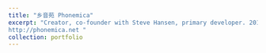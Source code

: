 ```yaml
---
title: "乡音苑 Phonemica"
excerpt: "Creator, co-founder with Steve Hansen, primary developer. 2011 - present. Online platform for crowd-sourced dialect and oral history preservation, focused primarily on minority languages in and around China.
http://phonemica.net "
collection: portfolio
---
```

